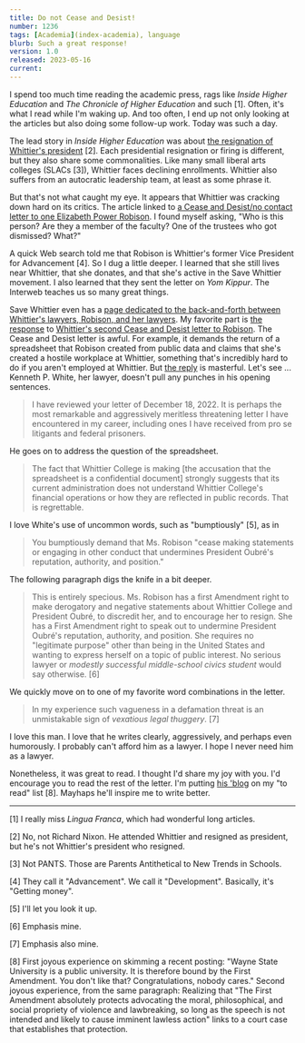 ```yaml
---
title: Do not Cease and Desist!
number: 1236
tags: [Academia](index-academia), language
blurb: Such a great response!
version: 1.0
released: 2023-05-16
current: 
---
```

I spend too much time reading the academic press, rags like _Inside Higher Education_ and _The Chronicle of Higher Education_ and such [1].  Often, it's what I read while I'm waking up.  And too often, I end up not only looking at the articles but also doing some follow-up work.  Today was such a day.

The lead story in _Inside Higher Education_ was about [the resignation of Whittier's president](https://www.insidehighered.com/news/governance/trustees-regents/2023/05/16/when-critics-come-president) [2].  Each presidential resignation or firing is different, but they also share some commonalities.  Like many small liberal arts colleges (SLACs [3]), Whittier faces declining enrollments.  Whittier also suffers from an autocratic leadership team, at least as some phrase it.

But that's not what caught my eye.  It appears that Whittier was cracking down hard on its critics.  The article linked to [a Cease and Desist/no contact letter to one Elizabeth Power Robison](https://savewhittiercollege.files.wordpress.com/2023/03/2021-9-15_cease-and-desist-letter-to-e-robison.pdf).  I found myself asking, "Who is this person?  Are they a member of the faculty?  One of the trustees who got dismissed?  What?"

A quick Web search told me that Robison is Whittier's former Vice President for Advancement [4].  So I dug a little deeper.  I learned that she still lives near Whittier, that she donates, and that she's active in the Save Whittier movement.  I also learned that they sent the letter on _Yom Kippur_.  The Interweb teaches us so many great things.  

Save Whittier even has a [page dedicated to the back-and-forth between Whittier's lawyers, Robison, and her lawyers](https://savewhittiercollege.com/home-2/cease-desist-letters/).  My favorite part is [the response](https://savewhittiercollege.com/wp-content/uploads/2023/03/2022-12-29_e-robison-attorney-response-to-cease-and-desist-from-whittier-college.pdf) to [Whittier's second Cease and Desist letter to Robison](https://savewhittiercollege.com/wp-content/uploads/2023/03/correspondence-to-elizabeth-power-robison-from-board-of-trustees-12.19.2022.pdf).  The Cease and Desist letter is awful.  For example, it demands the return of a spreadsheet that Robison created from public data and claims that she's created a hostile workplace at Whittier, something that's incredibly hard to do if you aren't employed at Whittier.  But [the reply](https://savewhittiercollege.com/wp-content/uploads/2023/03/2022-12-29_e-robison-attorney-response-to-cease-and-desist-from-whittier-college.pdf) is masterful.  Let's see ... Kenneth P. White, her lawyer, doesn't pull any punches in his opening sentences.

> I have reviewed your letter of December 18, 2022. It is perhaps the most remarkable and aggressively meritless threatening letter I have encountered in my career, including ones I have received from pro se litigants and federal prisoners.

He goes on to address the question of the spreadsheet.

> The fact that Whittier College is making [the accusation that the spreadsheet is a confidential document] strongly suggests that its current administration does not understand Whittier College's financial operations or how they are reflected in public records. That is regrettable.

I love White's use of uncommon words, such as "bumptiously" [5], as in

> You bumptiously demand that Ms. Robison "cease making statements or engaging in other conduct that undermines President Oubré's reputation, authority, and position."

The following paragraph digs the knife in a bit deeper.

> This is entirely specious. Ms. Robison has a first Amendment right to make derogatory and negative statements about Whittier College and President Oubré, to discredit her, and to encourage her to resign. She has a First Amendment right to speak out to undermine President Oubré's reputation, authority, and position. She requires no "legitimate purpose" other than being in the United States and wanting to express herself on a topic of public interest. No serious lawyer or _modestly successful middle-school civics student_ would say otherwise. [6]

We quickly move on to one of my favorite word combinations in the letter.

> In my experience such vagueness in a defamation threat is an unmistakable sign of _vexatious legal thuggery_. [7]

I love this man.  I love that he writes clearly, aggressively, and perhaps even humorously.  I probably can't afford him as a lawyer.  I hope I never need him as a lawyer. 

Nonetheless, it was great to read.  I thought I'd share my joy with you.  I'd encourage you to read the rest of the letter.  I'm putting [his 'blog](https://popehat.substack.com/) on my "to read" list [8].  Mayhaps he'll inspire me to write better.

---

[1] I really miss _Lingua Franca_, which had wonderful long articles.

[2] No, not Richard Nixon.  He attended Whittier and resigned as president, but he's not Whittier's president who resigned.

[3] Not PANTS.  Those are Parents Antithetical to New Trends in Schools.

[4] They call it "Advancement".  We call it "Development".  Basically, it's "Getting money".

[5] I'll let you look it up.

[6] Emphasis mine.

[7] Emphasis also mine.

[8] First joyous experience on skimming a recent posting:  "Wayne State University is a public university.  It is therefore bound by the First Amendment. You don't like that? Congratulations, nobody cares."  Second joyous experience, from the same paragraph: Realizing that "The First Amendment absolutely protects advocating the moral, philosophical, and social propriety of violence and lawbreaking, so long as the speech is not intended and likely to cause imminent lawless action" links to a court case that establishes that protection.

